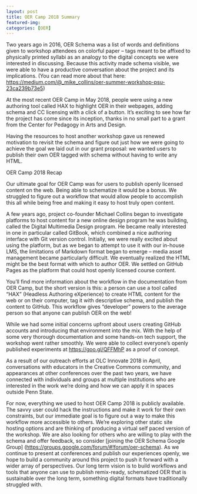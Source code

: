 ```yaml
---
layout: post
title: OER Camp 2018 Summary
featured-img:
categories: [OER]
---
```


Two years ago in 2016, OER Schema was a list of words and definitions given to workshop attendees on colorful paper – tags meant to be affixed to physically printed syllabi as an analogy to the digital concepts we were interested in discussing. Because this activity made schema visible, we were able to have a productive conversation about the project and its implications. (You can read more about that here: https://medium.com/@_mike_collins/oer-summer-workshop-psu-23ca239b73e5)

At the most recent OER Camp in May 2018, people were using a new authoring tool called HAX to highlight OER in their webpages, adding schema and CC licensing with a click of a button. It’s exciting to see how far the project has come since its inception, thanks in no small part to a grant from the Center for Pedagogy in Arts and Design. 

Having the resources to host another workshop gave us renewed motivation to revisit the schema and figure out just how we were going to achieve the goal we laid out in our grant proposal: we wanted users to publish their own OER tagged with schema without having to write any HTML.

OER Camp 2018 Recap

Our ultimate goal for OER Camp was for users to publish openly licensed content on the web. Being able to schematize it would be a bonus. We struggled to figure out a workflow that would allow people to accomplish this all while being free and making it easy to host truly open content. 

A few years ago, project co-founder Michael Collins began to investigate platforms to host content for a new online design program he was building, called the Digital Multimedia Design program. He became really interested in one in particular called GitBook, which combined a nice authoring interface with Git version control. Initially, we were really excited about using the platform, but as we began to attempt to use it with our in-house LMS, the limitations of Markdown format began to emerge – media asset management became particularly difficult. We eventually realized the HTML might be the best format with which to author OER.  We settled on GitHub Pages as the platform that could host openly licensed course content.

You’ll find more information about the workflow in the documentation from OER Camp, but the short version is this: a person can use a tool called “HAX” (Headless Authoring eXperience) to create HTML content for the web or on their computer, tag it with descriptive schema, and publish the content to GitHub. This workflow gives “developer” powers to the average person so that anyone can publish OER on the web! 

While we had some initial concerns upfront about users creating GitHub accounts and introducing that environment into the mix. With the help of some very thorough documentation and some hands-on tech support, the workshop went rather smoothly. We were able to collect everyone’s openly published experiments at https://goo.gl/QFFMhP as a proof of concept. 

As a result of our outreach efforts at OLC Innovate 2018 in April, conversations with educators in the Creative Commons community, and appearances at other conferences over the past two years, we have connected with individuals and groups at multiple institutions who are interested in the work we’re doing and how we can apply it in spaces outside Penn State. 

For now, everything we used to host OER Camp 2018 is publicly available. The savvy user could hack the instructions and make it work for their own constraints, but our immediate goal is to figure out a way to make this workflow more accessible to others. We’re exploring other static site hosting options and are thinking of producing a virtual self paced version of the workshop. We are also looking for others who are willing to play with the schema and offer feedback, so consider [joining the OER Schema Google Group] (https://groups.google.com/forum/#!forum/oer-schema). As we continue to present at conferences and publish our experiences openly, we hope to build a community around this project to push it forward with a wider array of perspectives. Our long term vision is to build workflows and tools that anyone can use to publish remix-ready, schematized OER that is sustainable over the long term, something digital formats have traditionally struggled with.
